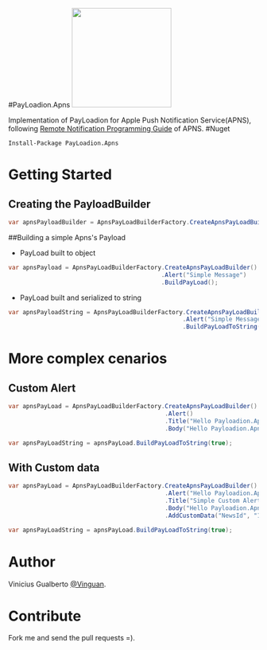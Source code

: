 #PayLoadion.Apns 
<img src="https://raw.githubusercontent.com/vinguan/payloadion/master/Project%20Icons/PayLoadion.Apns/payloadion_apple.png" width="200">

Implementation of PayLoadion for Apple Push Notification Service(APNS), following [Remote Notification Programming Guide](https://developer.apple.com/library/ios/documentation/NetworkingInternet/Conceptual/RemoteNotificationsPG/Chapters/TheNotificationPayload.html) of APNS.
#Nuget
```
Install-Package PayLoadion.Apns
```
# Getting Started
## Creating the PayloadBuilder
```csharp
var apnsPayloadBuilder = ApnsPayLoadBuilderFactory.CreateApnsPayLoadBuilder()
```
##Building a simple Apns's Payload

* PayLoad built to object
```csharp
var apnsPayload = ApnsPayLoadBuilderFactory.CreateApnsPayLoadBuilder()
                                           .Alert("Simple Message")
                                           .BuildPayLoad();
```
* PayLoad built and serialized to string
```csharp
var apnsPayloadString = ApnsPayLoadBuilderFactory.CreateApnsPayLoadBuilder()
                                                 .Alert("Simple Message")
                                                 .BuildPayLoadToString();
```
# More complex cenarios
## Custom Alert 
```csharp
var apnsPayLoad = ApnsPayLoadBuilderFactory.CreateApnsPayLoadBuilder()
                                            .Alert()
                                            .Title("Hello Payloadion.Apns Title")
                                            .Body("Hello Payloadion.Apns Body");

var apnsPayLoadString = apnsPayLoad.BuildPayLoadToString(true);
```

## With Custom data  
```csharp
var apnsPayLoad = ApnsPayLoadBuilderFactory.CreateApnsPayLoadBuilder()
                                            .Alert("Hello Payloadion.Apns")
                                            .Title("Simple Custom Alert Message")
                                            .Body("Hello Payloadion.Apns Body")
                                            .AddCustomData("NewsId", "123");

var apnsPayLoadString = apnsPayLoad.BuildPayLoadToString(true);
```

# Author
Vinicius Gualberto [@Vinguan](http://twitter.com/vinguan).

# Contribute
Fork me and send the pull requests =).
